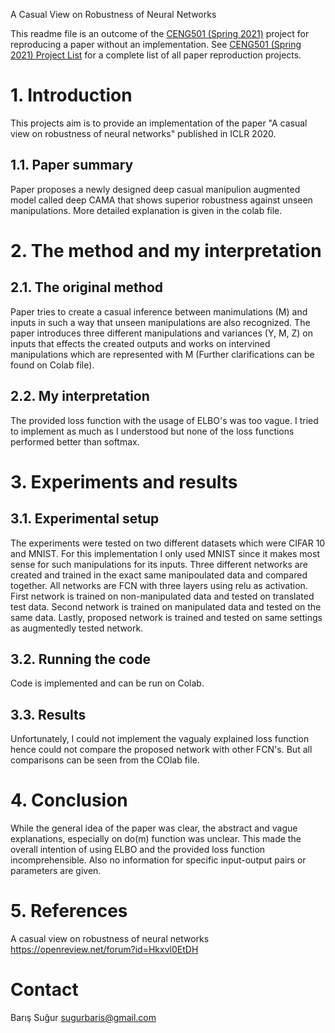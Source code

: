 A Casual View on Robustness of Neural Networks

This readme file is an outcome of the [CENG501 (Spring 2021)](http://kovan.ceng.metu.edu.tr/~sinan/DL/) project for reproducing a paper without an implementation. See [CENG501 (Spring 2021) Project List](https://github.com/sinankalkan/CENG501-Spring2021) for a complete list of all paper reproduction projects.

# 1. Introduction

This projects aim is to provide an implementation of the paper "A casual view on robustness of neural networks" published in ICLR 2020.

## 1.1. Paper summary

Paper proposes a newly designed deep casual manipulion augmented model called deep CAMA that shows superior robustness against unseen manipulations. More detailed explanation is given in the colab file.

# 2. The method and my interpretation

## 2.1. The original method

Paper tries to create a casual inference between manimulations (M) and inputs in such a way that unseen manipulations are also recognized. The paper introduces three different manipulations and variances (Y, M, Z) on inputs that effects the created outputs and works on intervined manipulations which are represented with M (Further clarifications can be found on Colab file).

## 2.2. My interpretation 

The provided loss function with the usage of ELBO's was too vague. I tried to implement as much as I understood but none of the loss functions performed better than softmax. 

# 3. Experiments and results

## 3.1. Experimental setup

The experiments were tested on two different datasets which were CIFAR 10 and MNIST. For this implementation I only used MNIST since it makes most sense for such manipulations for its inputs. Three different networks are created and trained in the exact same manipoulated data and compared together. All networks are FCN with three layers using relu as activation. First network is trained on non-manipulated data and tested on translated test data. Second network is trained on manipulated data and tested on the same data. Lastly, proposed network is trained and tested on same settings as augmentedly tested network. 

## 3.2. Running the code

Code is implemented and can be run on Colab.

## 3.3. Results

Unfortunately, I could not implement the vagualy explained loss function hence could not compare the proposed network with other FCN's. But all comparisons can be seen from the COlab file. 

# 4. Conclusion

While the general idea of the paper was clear, the abstract and vague explanations, especially on do(m) function was unclear. This made the overall intention of using ELBO and the provided loss function incomprehensible. Also no information for specific input-output pairs or parameters are given.

# 5. References

A casual view on robustness of neural networks
https://openreview.net/forum?id=Hkxvl0EtDH

# Contact

Barış Suğur
sugurbaris@gmail.com

